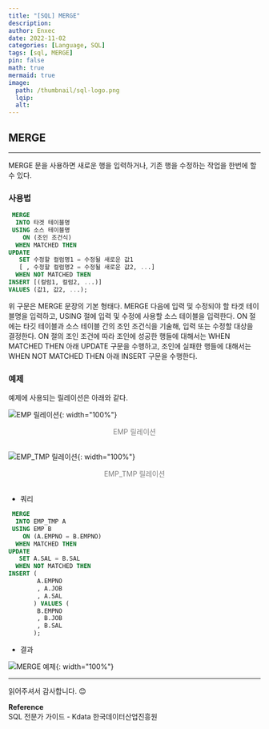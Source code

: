 ```yaml
---
title: "[SQL] MERGE"
description: 
author: Enxec
date: 2022-11-02
categories: [Language, SQL]
tags: [sql, MERGE]
pin: false
math: true
mermaid: true
image:
  path: /thumbnail/sql-logo.png
  lqip: 
  alt: 
---
```


## MERGE
---
MERGE 문을 사용하면 새로운 행을 입력하거나, 기존 행을 수정하는 작업을 한번에 할 수 있다.

### 사용법
```sql
 MERGE
  INTO 타겟 테이블명
 USING 소스 테이블명
    ON (조인 조건식)
  WHEN MATCHED THEN
UPDATE 
   SET 수정할 컬럼명1 = 수정될 새로운 값1
   [ , 수정할 컬럼명2 = 수정될 새로운 값2, ...]
  WHEN NOT MATCHED THEN
INSERT [(컬럼1, 컬럼2, ...)]
VALUES (값1, 값2, ...);
```

위 구문은 MERGE 문장의 기본 형태다. MERGE 다음에 입력 및 수정되야 할 타겟 테이블명을 입력하고, USING 절에 입력 및 수정에 사용할 소스 테이블을 입력한다. ON 절에는 타깃 테이블과 소스 테이블 간의 조인 조건식을 기술해, 입력 또는 수정할 대상을 결정한다. ON 절의 조인 조건에 따라 조인에 성공한 행들에 대해서는 WHEN MATCHED THEN 아래 UPDATE 구문을 수행하고, 조인에 실패한 행들에 대해서는 WHEN NOT MATCHED THEN 아래 INSERT 구문을 수행한다.

### 예제
예제에 사용되는 릴레이션은 아래와 같다.

![EMP 릴레이션](/posts/20221017/emp-relation.png "EMP 릴레이션"){: width="100%"}
<div style="color: gray; text-align: center; margin-bottom: 30px;">EMP 릴레이션</div>

![EMP_TMP 릴레이션](/posts/20221102/emp-tmp-relation.png "EMP_TMP 릴레이션"){: width="100%"}
<div style="color: gray; text-align: center; margin-bottom: 30px;">EMP_TMP 릴레이션</div>

- 쿼리
  
```sql
 MERGE 
  INTO EMP_TMP A
 USING EMP B
    ON (A.EMPNO = B.EMPNO)
  WHEN MATCHED THEN
UPDATE
   SET A.SAL = B.SAL
  WHEN NOT MATCHED THEN
INSERT (
        A.EMPNO
        , A.JOB
        , A.SAL
       ) VALUES (
        B.EMPNO
        , B.JOB
        , B.SAL
       );
```

- 결과

![MERGE 예제](/posts/20221102/query-example3.png "MERGE 예제"){: width="100%"}

---

읽어주셔서 감사합니다. 😊 

__Reference__  
SQL 전문가 가이드 - Kdata 한국데이터산업진흥원  